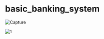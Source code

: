 # basic_banking_system

![Capture](https://user-images.githubusercontent.com/74110370/132985179-a449883b-d730-490f-8082-c7bd6aed46a2.PNG)

![1](https://user-images.githubusercontent.com/74110370/132985195-4ba9c659-c64d-45a3-ac15-5f47e7f10984.PNG)
